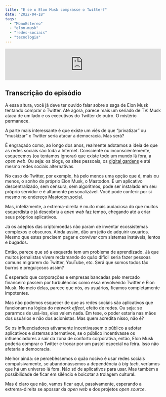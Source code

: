 ```yaml
---
title: "E se o Elon Musk comprasse o Twitter?"
date: "2022-04-18"
tags: 
  - "MonoEstereo"
  - "elon-musk"
  - "redes-sociais"
  - "tecnologia"
---
```


<iframe src="https://anchor.fm/MonoEstéreo/embed/episodes/E-se-o-Elon-Musk-comprasse-o-Twitter-e1hb1g0" height="102px" width="100%" frameborder="0" scrolling="no"></iframe>

## Transcrição do episódio

A essa altura, você já deve ter ouvido falar sobre a saga de Elon Musk tentando comprar o Twitter. Até agora, parece mais um seriado de TV: Musk ataca de um lado e os executivos do Twitter de outro. O mistério permanece.

A parte mais interessante é que existe um viés de que “privatizar” ou “muskizar” o Twitter seria atacar a democracia. Mas será?

É engraçado como, ao longo dos anos, realmente adotamos a ideia de que as redes sociais são toda a Internet. Consciente ou inconscientemente, esquecemos (ou tentamos ignorar) que existe todo um mundo lá fora, a _open web_. Ou seja: os blogs, os sites pessoais, os [digital gardens](https://eduf.me/digital-gardens/) e até mesmo redes sociais alternativas.

No caso do Twitter, por exemplo, há pelo menos uma opção que é, mais ou menos, o sonho do próprio Elon Musk, o Mastodon. É um aplicativo descentralizado, sem censura, sem algoritmos, pode ser instalado em seu próprio servidor e é altamente personalizável. Você pode conferir por si mesmo no endereço [Mastodon.social](https://mastodon.social).

Mas, infelizmente, a extrema-direita é muito mais audaciosa do que muitos esquerdista e já descobriu a _open web_ faz tempo, chegando até a criar seus próprios aplicativos.

Já os adeptos das criptomoedas não param de inventar ecossistemas complexos e obscuros. Ainda assim, dão um jeito de adquirir usuários. Mesmo que estes precisem pagar e conviver com sistemas instáveis, lentos e bugados.

Então, parece que só a esquerda tem um problema de aprendizado. Já que muitos jornalistas vivem reclamando do quão difícil seria fazer pessoas comuns migrarem do Twitter, YouTube, etc. Será que somos todos tão burros e preguiçosos assim?

É esperado que corporações e empresas bancadas pelo mercado financeiro passem por turbulências como essa envolvendo Twitter e Elon Musk. No meio delas, parece que nós, os usuários, ficamos completamente impotentes.

Mas não podemos esquecer de que as redes sociais são aplicativos que funcionam na lógica do _network effect_, efeito de redes. Ou seja: se pararmos de usá-los, eles valem nada. Em tese, o poder estaria nas mãos dos usuários e não dos acionistas. Mas quem acredita nisso, não é?

Se os influenciadores ativamente incentivassem o público a adotar aplicativos e sistemas alternativos, se o público incentivasse os influenciadores a sair da zona de conforto corporativa, então, Elon Musk poderia comprar o Twitter e trocar por um pastel especial na feira. Isso não afetaria a democracia.

Melhor ainda: se percebêssemos o quão nocivo é usar redes sociais compulsivamente, se abandonássemos a dependência à _big tech_, veríamos que há um universo lá fora. Não só de aplicativos para usar. Mas também a possibilidade de ficar em silêncio e boicotar a trolagem cultural.

Mas é claro que não, vamos ficar aqui, passivamente, esperando a extrema-direita se apossar da _open web_ e dos projetos _open source_.
